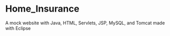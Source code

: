 # Home_Insurance
A mock website with Java, HTML, Servlets, JSP, MySQL, and Tomcat made with Eclipse
